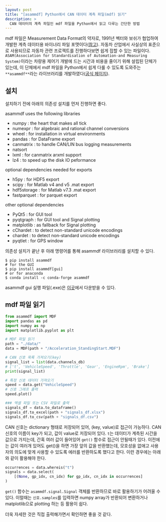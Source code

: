 ```yaml
---
layout: post
title: "[asammdf] Python에서 CAN 데이터 계측 파일(mdf) 읽기"
description: >
  CAN 데이터의 계측 파일인 mdf 파일을 Python에서 읽고 다루는 간단한 방법
---
```


mdf 파일은 Measurement Data Format의 약자로, 1991년 벡터와 보쉬가 협업하여 개발한 계측 데이터용 바이너리 파일 포맷이다([참고](https://www.vector.com/kr/ko/products/application-areas/ecu-calibration/measurement/mdf/)). 
자동차 산업에서 사실상의 표준으로 사용되므로 자동차 관련 프로젝트를 진행하다보면 쉽게 접할 수 있는 파일이다.
`ASAM(Association for Standardisation of Automation-and Measuring System)`이라는 차량용 제어기 개발에 드는 시간과 비용을 줄이기 위해 설립된 단체가 있는데, 이 단체에서 mdf 파일을 Python에서 쉽게 다룰 수 있도록 도와주는 `**asammdf**`라는 라이브러리를 개발하였다([공식 페이지](https://pypi.org/project/asammdf/)).

## 설치
설치하기 전에 아래의 의존성 설치를 먼저 진행하면 좋다.

asammdf uses the following libraries
- numpy : the heart that makes all tick
- numexpr : for algebraic and rational channel conversions
- wheel : for installation in virtual environments
- pandas : for DataFrame export
- canmatrix : to handle CAN/LIN bus logging measurements
- natsort
- lxml : for canmatrix arxml support
- lz4 : to speed up the disk IO peformance

optional dependencies needed for exports
- h5py : for HDF5 export
- scipy : for Matlab v4 and v5 .mat export
- hdf5storage : for Matlab v7.3 .mat export
- fastparquet : for parquet export

other optional dependencies
- PyQt5 : for GUI tool
- pyqtgraph : for GUI tool and Signal plotting
- matplotlib : as fallback for Signal plotting
- cChardet : to detect non-standard unicode encodings
- chardet : to detect non-standard unicode encodings
- pyqtlet : for GPS window

의존성 설치가 끝난 후 아래 명령어를 통해 asammdf 라이브러리를 설치할 수 있다.
```
$ pip install asammdf
# for the GUI 
$ pip install asammdf[gui]
# or for anaconda
$ conda install -c conda-forge asammdf
```

asammdf gui 실행 파일(.exe)은 [이곳](https://sourceforge.net/projects/asammdf/)에서 다운받을 수 있다.


## mdf 파일 읽기

```python 
from asammdf import MDF
import pandas as pd
import numpy as np
import matplotlib.pyplot as plt

# MDF 파일 읽기
path = "./data/"
data = MDF(path + "/Acceleration_StandingStart.MDF")

# CAN 신호 목록 가져오기(key)
signal_list = list(data.channels_db)
# ['t', 'VehicleSpeed', 'Throttle', 'Gear', 'EngineRpm', 'Brake']
print(signal_list)

# 특정 신호 데이터 가져오기
speed = data.get("VehicleSpeed")
# 신호 그래프 출력
speed.plot()

### 엑셀 파일 또는 CSV 파일로 출력
signals_df = data.to_dataframe()
signals_df.to_excel(path + "signals_df.xlsx")
signals_df.to_csv(path + "signals_df.csv")
```

CAN 신호는 dictionary 형태로 저장되어 있어, (key, value)로 접근이 가능하다.
CAN 신호의 이름이 key가 되고, 값이 value로 저장되어 있다.
`t`는 데이터가 계측된 시간을 값으로 가지는데, 간혹 여러 값이 들어있어 `get()` 함수로 접근이 안될때가 있다.
이전에는 값이 여러개 있어도 get()을 하면 가장 앞의 값을 반환했는데, 모호성을 없애고 사용자의 의도에 맞게 사용할 수 있도록 에러를 반환하도록 했다고 한다. 
이런 경우에는 아래와 같이 활용해야 한다.

```python
occurrences = data.whereis("t")
signals = data.select(
    [(None, gp_idx, cn_idx) for gp_idx, cn_idx in occurrences]
)
```

`get()` 함수는 `asammdf.signal.Signal` 객체를 반환하므로 바로 활용하기가 어려울 수 있다.
이럴때는 `신호.samples`를 입력하면 numpy array가 반환되어 변환하거나 matplotlib으로 plotting 하는 등 활용이 쉽다.

더욱 자세한 것은 직접 출력해가면서 확인하면 좋을 것 같다. 


<br/>


<!-- Last modified: 21-10-16, 15:02 -->